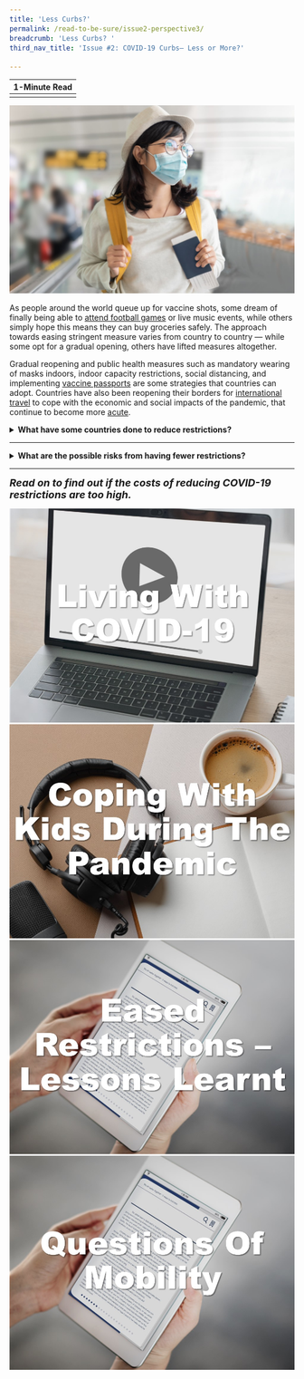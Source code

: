 ```yaml
---
title: 'Less Curbs?'
permalink: /read-to-be-sure/issue2-perspective3/
breadcrumb: 'Less Curbs? '
third_nav_title: 'Issue #2: COVID-19 Curbs— Less or More?'

---
```


| **1-Minute Read** |
| :---------------: |
|                   |

![](../images/rtbs2-perspective3-notext.jpg)

As people around the world queue up for vaccine shots, some dream of finally being able to [attend football games](https://www.bloomberg.com/news/articles/2021-11-02/premier-league-soccer-crowds-pack-stadiums-like-never-before) or live music events, while others simply hope this means they can buy groceries safely. The approach towards easing stringent measure varies from country to country — while some opt for a gradual opening, others have lifted measures altogether.  



Gradual reopening and public health measures such as mandatory wearing of masks indoors, indoor capacity restrictions, social distancing, and implementing [vaccine passports](https://theconversation.com/vaccine-passports-why-they-are-good-for-society-160419) are some strategies that countries can adopt. Countries have also been reopening their borders for [international travel](https://www.instituteforgovernment.org.uk/explainers/covid-international-travel-rules) to cope with the economic and social impacts of the pandemic, that continue to become more [acute](https://www.iata.org/en/programs/covid-19-resources-guidelines/reopening-borders-documents/).



<details>    <summary><b>What have some countries done to reduce restrictions?</b></summary>
<p><a href="https://www.newsweek.com/sweden-norway-lifting-covid-restrictions-spark-reactions-pundits-want-end-mandates-1634916">Sweden, Norway, and Denmark</a> are among the countries that have decided to live with COVID-19. <a href="https://www.politico.eu/article/denmark-first-eu-lift-coronavirus-restrictions/">Denmark</a> was the first country in the European Union that lifted all COVID-19 restrictions. Norway said that “the time has come to return to a <a href="https://www.reuters.com/business/healthcare-pharmaceuticals/norway-end-coronavirus-related-restrictions-saturday-2021-09-24/">normal daily life</a>” and does not require proof of vaccination for citizens to enter nightclubs, bars or restaurants. <a href="https://www.aa.com.tr/en/europe/sweden-lifts-all-covid-19-restrictions/2378287">Sweden</a> also abolished all COVID-19 related restrictions, announcing that the pandemic has been brought under control. </p></details>


<HR>

<details>    <summary><b>What are the possible risks from having fewer restrictions?</b></summary>
<p>
Optimistic projections estimate that by mid-2022, death and disease rates for COVID-19 may be <a href="https://www.straitstimes.com/singapore/covid-19-infection-and-death-rates-should-be-on-a-par-with-seasonal-flu-by-mid-2022-bill">lower than that of the seasonal common flu</a> owing to the increase in global immunity resulting from high vaccination rates of a population, or moderate vaccination levels coupled with significant prior COVID-19 infections. As a result, this has encouraged the lifting of COVID-19 restrictions in many countries across the globe.</p> 
<p>Yet, the capacities of public health systems remain a concern for most governments, who resort to keeping a close watch on COVID-19 case numbers, ready to re-impose restrictions whenever deemed necessary. People and businesses are thus <a href="https://www.bmj.com/content/375/bmj-2021-067508">caught in confusion</a> when these policies are adjusted. <img src="../images/rtbs2-perspective4-notext.jpg"></p>
 <p>Additionally, while there is a resumption of international activities as borders open up following vaccine rollouts, the lack of harmonised <a href="https://www.iata.org/en/iata-repository/pressroom/presentations/restarting-global-travel-agm2021/">border measures</a>, restrictions and procedures is a cause of confusion for travellers—who resort to finalising plans as late as possible to keep up <a href="https://www.swissinfo.ch/eng/travelers-are-waiting-till-last-minute-to-book-flights/47158012">with rapidly changing regulations</a>, incited by new virus strands. <a href="https://worldrepublicnews.com/as-international-travel-returns-confusion-reigns-over-vaccines/">Fragmented rules</a> about vaccine acceptance, documentation, as well as testing requirements are costly and difficult to navigate.</p>
 <p>The return to normalcy is fragile. Countries that are reopening faster have reported a <a href="https://doi.org/10.1136/bmj-2021-067508">higher death toll</a> in the earlier stages of the pandemic. As individuals begin to integrate back into society — balancing their work and personal lives — the risks of cluster infections remain. <a href="https://www.fidh.org/en/issues/international-justice/covid-19-spreading-faster-than-vaccines-rich-countries-must-address">Vaccine inequality</a> also remains a concern, especially as it creates unvaccinated pockets where the virus can continue to mutate and spread. </p></details>


<hr>

***<font size=4>Read on to find out if the costs of reducing COVID-19 restrictions are too high.</font>***

<div>
<div class="row is-multiline">
    <div class="col is-one-quarter-desktop is-one-quarter-tablet">
<a href="https://royalsociety.org/science-events-and-lectures/2021/11/living-with-COVID-19/" target="_blank"><img src="../images/rtbs2-perspective3-watch1.jpg" alt="Living with COVID-19 – the conversation (video)"></a>
</div>
    <div class="col is-one-quarter-desktop is-one-quarter-tablet">
<a href="https://www.channelnewsasia.com/listen/heart-matter/COVID-19-vaccinations-kids-aged-5-11-unpacking-data-parental-fears-and-social-pressures-2322511" target="_blank"><img src="../images/rtbs2-perspective3-listen1.jpg" alt="Coping with kids during the pandemic (podcast)"></a>
</div>
    <div class="col is-one-quarter-desktop is-one-quarter-tablet">
<a href="https://www.thelancet.com/article/S0140-6736(20)32007-9/fulltext" target="_blank"><img src="../images/rtbs2-perspective3-read1.jpg" alt="Eased restrictions – lessons learnt"></a>
</div>
    <div class="col is-one-quarter-desktop is-one-quarter-tablet">
<a href="https://news.smu.edu.sg/news/2021/09/29/COVID-19-has-significantly-changed-singapores-commuting-patterns" target="_blank"><img src="../images/rtbs2-perspective3-read2.jpg" alt="Questions of mobility"></a>
</div>
</div>	
</div>



